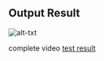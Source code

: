 ## Output Result
![alt-txt](yolov10.gif)

complete video
[test result](https://drive.google.com/file/d/1-XaK-O-liRMs_2HuvJghfSwld6YiBmoB/view?usp=sharing)
